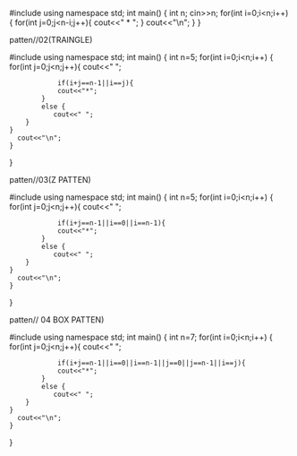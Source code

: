 #include<iostream>
using namespace std;
int main()
{
    int n;
    cin>>n;
    for(int i=0;i<n;i++){
        for(int j=0;j<n-i;j++){
            cout<<" * ";
        }
        cout<<"\n";
    }
}

patten//02(TRAINGLE)

#include<iostream>
using namespace std;
int main()
{
    int n=5;
    for(int i=0;i<n;i++)
        {
            for(int j=0;j<n;j++){
                cout<<" ";
                
                if(i+j==n-1||i==j){
                cout<<"*";
            }
            else {
               cout<<" ";
        }
    }
      cout<<"\n";  
    }
    
}

patten//03(Z PATTEN)

#include<iostream>
using namespace std;
int main()
{
    int n=5;
    for(int i=0;i<n;i++)
        {
            for(int j=0;j<n;j++){
                cout<<" ";
                
                if(i+j==n-1||i==0||i==n-1){
                cout<<"*";
            }
            else {
               cout<<" ";
        }
    }
      cout<<"\n";  
    }
    
}       

patten// 04 BOX PATTEN)

#include<iostream>
using namespace std;
int main()
{
    int n=7;
    for(int i=0;i<n;i++)
        {
            for(int j=0;j<n;j++){
                cout<<" ";
                
                if(i+j==n-1||i==0||i==n-1||j==0||j==n-1||i==j){
                cout<<"*";
            }
            else {
               cout<<" ";
        }
    }
      cout<<"\n";  
    }
    
}       

